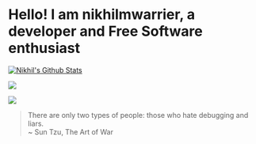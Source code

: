 # Hello! I am nikhilmwarrier, a developer and Free Software enthusiast  
[![Nikhil's Github Stats](https://github-readme-stats.vercel.app/api?username=nikhilmwarrier&show_icons=true&theme=react)](https://github.com/anuraghazra/github-readme-stats)

<img align="center" src="https://github-readme-stats.vercel.app/api/top-langs/?username=nikhilmwarrier&theme=react&show_icons=true" />

![](https://komarev.com/ghpvc/?username=nikhilmwarrier&color=dc143c)

<!--
**nikhilmwarrier/nikhilmwarrier** is a ✨ _special_ ✨ repository because its `README.md` (this file) appears on your GitHub profile.

Here are some ideas to get you started:

- 🔭 I’m currently working on ...
- 🌱 I’m currently learning ...
- 👯 I’m looking to collaborate on ...
- 🤔 I’m looking for help with ...
- 💬 Ask me about ...
- 📫 How to reach me: ...
- 😄 Pronouns: ...
- ⚡ Fun fact: ...

#### Tech stack: 
![HTML5](https://img.shields.io/badge/-HTML5-%23E44D27?style=flat-square&logo=html5&logoColor=ffffff)
![CSS3](https://img.shields.io/badge/-CSS3-%231572B6?style=flat-square&logo=css3)
![JavaScript](https://img.shields.io/badge/-JavaScript-%23F7DF1C?style=flat-square&logo=javascript&logoColor=000000&labelColor=%23F7DF1C&color=%23FFCE5A)
![TypeScript](https://img.shields.io/badge/-TypeScript-007ACC?style=flat-square&logo=typescript&logoColor=white)
![React](https://img.shields.io/badge/-React-%23282C34?style=flat-square&logo=react)
![React](https://img.shields.io/badge/-Svelte-%FFFFFF?style=flat-square&logo=svelte)
![Vue.js](https://img.shields.io/badge/-Vue.js-%232c3e50?style=flat-square&logo=vue-dot-js)
![Sass](https://img.shields.io/badge/-Sass-%23CC6699?style=flat-square&logo=sass&logoColor=ffffff)

![Git](https://img.shields.io/badge/-Git-%23F05032?style=flat-square&logo=git&logoColor=%23ffffff)
![VS Code](https://img.shields.io/badge/-VSCode-%23007ACC?style=flat-square&logo=visual-studio-code)
![Netlify](https://img.shields.io/badge/-Netlify-%2300C7B7?style=flat-square&logo=netlify&logoColor=ffffff)   

-->
   
       
       
> There are only two types of people: those who hate debugging and liars.   
> ~ Sun Tzu, The Art of War

